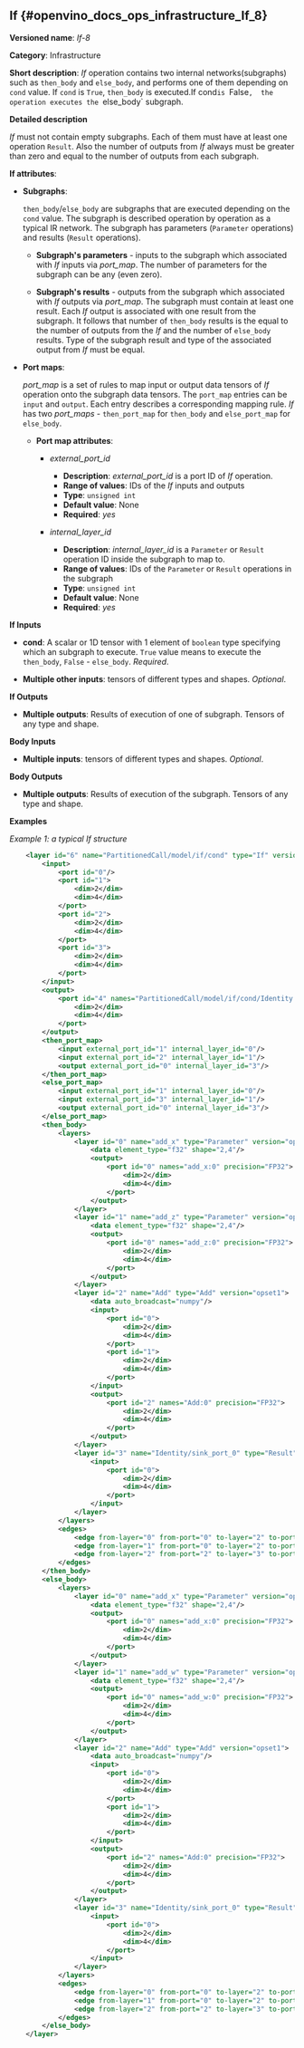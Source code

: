 ## If <a name="If"></a> {#openvino_docs_ops_infrastructure_If_8}

**Versioned name**: *If-8*

**Category**: Infrastructure

**Short description**: *If* operation contains two internal networks(subgraphs) such as `then_body` and `else_body`, 
and performs one of them depending on `cond` value. If `cond` is  `True`, `then_body` is executed.If cond` is  `False`, 
the operation executes the `else_body` subgraph. 

**Detailed description**

*If* must not contain empty subgraphs. Each of them must have at least one operation `Result`. 
Also the number of outputs from *If* always must be greater than zero and equal to the number of outputs from each subgraph.

**If attributes**:

* **Subgraphs**:

    `then_body`/`else_body` are subgraphs that are executed depending on the `cond` value. 
    The subgraph is described operation by operation as a typical IR network. 
    The subgraph has parameters (`Parameter` operations) and results (`Result` operations).
    
    * **Subgraph's parameters** - inputs to the subgraph which associated with *If* inputs via *port_map*. 
    The number of parameters for the subgraph can be any (even zero).
    
    * **Subgraph's results** - outputs from the subgraph which associated with *If* outputs via *port_map*.
    The subgraph must contain at least one result. Each *If* output is associated with one result from the subgraph. 
    It follows that number of `then_body` results is the equal to the number of outputs from the *If* and 
    the number of `else_body` results. 
    Type of the subgraph result and type of the associated output from *If* must be equal.
    

* **Port maps**:
    
    *port_map* is a set of rules to map input or output data tensors of *If* operation onto the subgraph data tensors. 
    The `port_map` entries can be `input` and `output`. Each entry describes a corresponding mapping rule. 
    *If* has two *port_maps* - `then_port_map` for `then_body` and `else_port_map` for `else_body`.

    * **Port map attributes**:

        * *external_port_id*
            * **Description**: *external_port_id* is a port ID of *If* operation.
            * **Range of values**: IDs of the *If* inputs and outputs
            * **Type**: `unsigned int`
            * **Default value**: None
            * **Required**: *yes*

        * *internal_layer_id*

            * **Description**: *internal_layer_id* is a `Parameter` or `Result` operation ID inside 
            the subgraph to map to.
            * **Range of values**: IDs of the `Parameter` or `Result` operations in the subgraph
            * **Type**: `unsigned int`
            * **Default value**: None
            * **Required**: *yes*

**If Inputs**


* **cond**: A scalar or 1D tensor with 1 element of `boolean` type specifying which an subgraph to execute. 
`True` value means to execute the `then_body`, `False` - `else_body`. *Required*.

* **Multiple other inputs**: tensors of different types and shapes. *Optional*.

**If Outputs**

* **Multiple outputs**: Results of execution of one of subgraph. Tensors of any type and shape.


**Body Inputs**

* **Multiple inputs**: tensors of different types and shapes. *Optional*.


**Body Outputs**

* **Multiple outputs**: Results of execution of the subgraph. Tensors of any type and shape.


**Examples**

*Example 1: a typical If structure*
```xml
    <layer id="6" name="PartitionedCall/model/if/cond" type="If" version="opset8">
        <input>
            <port id="0"/>
            <port id="1">
                <dim>2</dim>
                <dim>4</dim>
            </port>
            <port id="2">
                <dim>2</dim>
                <dim>4</dim>
            </port>
            <port id="3">
                <dim>2</dim>
                <dim>4</dim>
            </port>
        </input>
        <output>
            <port id="4" names="PartitionedCall/model/if/cond/Identity:0,PartitionedCall/model/if/cond:0" precision="FP32">
                <dim>2</dim>
                <dim>4</dim>
            </port>
        </output>
        <then_port_map>
            <input external_port_id="1" internal_layer_id="0"/>
            <input external_port_id="2" internal_layer_id="1"/>
            <output external_port_id="0" internal_layer_id="3"/>
        </then_port_map>
        <else_port_map>
            <input external_port_id="1" internal_layer_id="0"/>
            <input external_port_id="3" internal_layer_id="1"/>
            <output external_port_id="0" internal_layer_id="3"/>
        </else_port_map>
        <then_body>
            <layers>
                <layer id="0" name="add_x" type="Parameter" version="opset1">
                    <data element_type="f32" shape="2,4"/>
                    <output>
                        <port id="0" names="add_x:0" precision="FP32">
                            <dim>2</dim>
                            <dim>4</dim>
                        </port>
                    </output>
                </layer>
                <layer id="1" name="add_z" type="Parameter" version="opset1">
                    <data element_type="f32" shape="2,4"/>
                    <output>
                        <port id="0" names="add_z:0" precision="FP32">
                            <dim>2</dim>
                            <dim>4</dim>
                        </port>
                    </output>
                </layer>
                <layer id="2" name="Add" type="Add" version="opset1">
                    <data auto_broadcast="numpy"/>
                    <input>
                        <port id="0">
                            <dim>2</dim>
                            <dim>4</dim>
                        </port>
                        <port id="1">
                            <dim>2</dim>
                            <dim>4</dim>
                        </port>
                    </input>
                    <output>
                        <port id="2" names="Add:0" precision="FP32">
                            <dim>2</dim>
                            <dim>4</dim>
                        </port>
                    </output>
                </layer>
                <layer id="3" name="Identity/sink_port_0" type="Result" version="opset1">
                    <input>
                        <port id="0">
                            <dim>2</dim>
                            <dim>4</dim>
                        </port>
                    </input>
                </layer>
            </layers>
            <edges>
                <edge from-layer="0" from-port="0" to-layer="2" to-port="0"/>
                <edge from-layer="1" from-port="0" to-layer="2" to-port="1"/>
                <edge from-layer="2" from-port="2" to-layer="3" to-port="0"/>
            </edges>
        </then_body>
        <else_body>
            <layers>
                <layer id="0" name="add_x" type="Parameter" version="opset1">
                    <data element_type="f32" shape="2,4"/>
                    <output>
                        <port id="0" names="add_x:0" precision="FP32">
                            <dim>2</dim>
                            <dim>4</dim>
                        </port>
                    </output>
                </layer>
                <layer id="1" name="add_w" type="Parameter" version="opset1">
                    <data element_type="f32" shape="2,4"/>
                    <output>
                        <port id="0" names="add_w:0" precision="FP32">
                            <dim>2</dim>
                            <dim>4</dim>
                        </port>
                    </output>
                </layer>
                <layer id="2" name="Add" type="Add" version="opset1">
                    <data auto_broadcast="numpy"/>
                    <input>
                        <port id="0">
                            <dim>2</dim>
                            <dim>4</dim>
                        </port>
                        <port id="1">
                            <dim>2</dim>
                            <dim>4</dim>
                        </port>
                    </input>
                    <output>
                        <port id="2" names="Add:0" precision="FP32">
                            <dim>2</dim>
                            <dim>4</dim>
                        </port>
                    </output>
                </layer>
                <layer id="3" name="Identity/sink_port_0" type="Result" version="opset1">
                    <input>
                        <port id="0">
                            <dim>2</dim>
                            <dim>4</dim>
                        </port>
                    </input>
                </layer>
            </layers>
            <edges>
                <edge from-layer="0" from-port="0" to-layer="2" to-port="0"/>
                <edge from-layer="1" from-port="0" to-layer="2" to-port="1"/>
                <edge from-layer="2" from-port="2" to-layer="3" to-port="0"/>
            </edges>
        </else_body>
    </layer>
```

